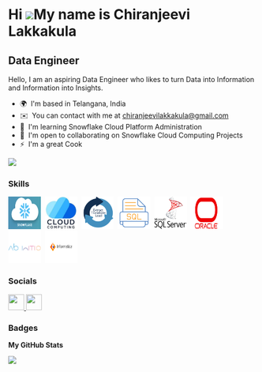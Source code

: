 Hi ![](https://user-images.githubusercontent.com/18350557/176309783-0785949b-9127-417c-8b55-ab5a4333674e.gif)My name is Chiranjeevi Lakkakula
=============================================================================================================================================

Data Engineer
-------------
Hello, I am an aspiring Data Engineer who likes to turn Data into Information and Information into Insights.

* 🌍  I'm based in Telangana, India
* ✉️  You can contact with me at [chiranjeevilakkakula@gmail.com](mailto:chiranjeevilakkakula@gmail.com)
* 🧠  I'm learning Snowflake Cloud Platform Administration
* 🤝  I'm open to collaborating on Snowflake Cloud Computing Projects
* ⚡  I'm a great Cook

<a href="https://www.github.com/chiranjeevilakkakula" target="_blank" rel="noreferrer"><img
src="https://img.shields.io/github/followers/chiranjeevilakkakula?logo=github&style=for-the-badge&color=0891b2&labelColor=1c1917" /></a>

### Skills


<p align="left">
<a href="https://www.snowflake.com/en/" target="_blank" rel="noreferrer"><img src="SnowflakLogo.png" width="66" height="66" alt="Snowflake" /></a>&nbsp;&nbsp;<a href="https://cloud.google.com/learn/what-is-cloud-computing" target="_blank" rel="noreferrer"><img src="CloudComputing.png" width="66" height="66" alt="CloudComputing" /></a>&nbsp;&nbsp;<a href="https://en.wikipedia.org/wiki/Extract,_transform,_load" target="_blank" rel="noreferrer"><img src="ETL.png" width="66" height="66" alt="ETL" /></a>&nbsp;&nbsp;<a href="https://en.wikipedia.org/wiki/SQL" target="_blank" rel="noreferrer"><img src="SQL.png" width="66" height="66" alt="SQL" /></a>&nbsp;&nbsp;<a href="https://www.microsoft.com/en-in/sql-server/" target="_blank" rel="noreferrer"><img src="SqlServer.png" width="66" height="66" alt="SqlServer" /></a>&nbsp;&nbsp;<a href="https://www.oracle.com/in/" target="_blank" rel="noreferrer"><img src="Oracle.png" width="66" height="66" alt="Oracle" /></a>&nbsp;&nbsp;<a href="https://www.abinitio.com/en/" target="_blank" rel="noreferrer"><img src="Abinitio.png" width="66" height="66" alt="Abinitio" /></a>&nbsp;&nbsp;<a href="https://www.informatica.com/in/" target="_blank" rel="noreferrer"><img src="Informatica.png" width="66" height="66" alt="Informatica" /></a>
</p>


### Socials

<p align="left"> <a href="https://www.github.com/chiranjeevilakkakula" target="_blank" rel="noreferrer"> <picture> <source media="(prefers-color-scheme: dark)" srcset="https://raw.githubusercontent.com/danielcranney/readme-generator/main/public/icons/socials/github-dark.svg" /> <source media="(prefers-color-scheme: light)" srcset="https://raw.githubusercontent.com/danielcranney/readme-generator/main/public/icons/socials/github.svg" /> <img src="https://raw.githubusercontent.com/danielcranney/readme-generator/main/public/icons/socials/github.svg" width="32" height="32" /> </picture> </a> <a href="https://www.linkedin.com/in/chiranjeevi-lakkakula" target="_blank" rel="noreferrer"> <picture> <source media="(prefers-color-scheme: dark)" srcset="https://raw.githubusercontent.com/danielcranney/readme-generator/main/public/icons/socials/linkedin-dark.svg" /> <source media="(prefers-color-scheme: light)" srcset="https://raw.githubusercontent.com/danielcranney/readme-generator/main/public/icons/socials/linkedin.svg" /> <img src="https://raw.githubusercontent.com/danielcranney/readme-generator/main/public/icons/socials/linkedin.svg" width="32" height="32" /> </picture> </a></p>

### Badges

<b>My GitHub Stats</b>

<a href="http://www.github.com/chiranjeevilakkakula"><img src="https://github-readme-streak-stats.herokuapp.com/?user=chiranjeevilakkakula&stroke=ffffff&background=1c1917&ring=0891b2&fire=0891b2&currStreakNum=ffffff&currStreakLabel=0891b2&sideNums=ffffff&sideLabels=ffffff&dates=ffffff&hide_border=true" /></a>
